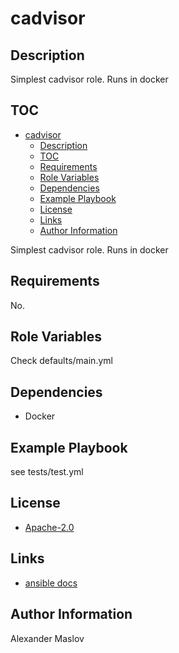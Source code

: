 # cadvisor

## Description

Simplest cadvisor role.
Runs in docker

## TOC
- [cadvisor](#cadvisor)
  - [Description](#description)
  - [TOC](#toc)
  - [Requirements](#requirements)
  - [Role Variables](#role-variables)
  - [Dependencies](#dependencies)
  - [Example Playbook](#example-playbook)
  - [License](#license)
  - [Links](#links)
  - [Author Information](#author-information)

Simplest cadvisor role.
Runs in docker

## Requirements

No.

## Role Variables

Check defaults/main.yml

## Dependencies

* Docker

## Example Playbook

see tests/test.yml

## License

* [Apache-2.0](https://www.apache.org/licenses/LICENSE-2.0)

## Links

* [ansible docs](https://docs.ansible.com/)

## Author Information

Alexander Maslov
